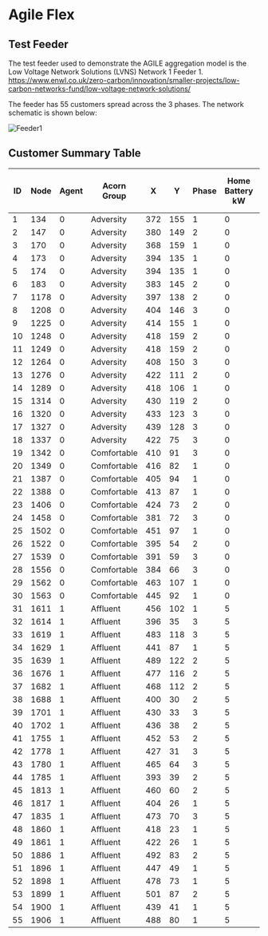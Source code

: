 # Agile Flex

## Test Feeder

The test feeder used to demonstrate the AGILE aggregation model is the Low Voltage Network Solutions (LVNS) Network 1 Feeder 1. https://www.enwl.co.uk/zero-carbon/innovation/smaller-projects/low-carbon-networks-fund/low-voltage-network-solutions/

The feeder has 55 customers spread across the 3 phases. The network schematic is shown below:

![Feeder1](Feed1/feeder_map.jpeg)


## Customer Summary Table
|   ID |   Node |   Agent | Acorn Group   |   X |   Y |   Phase |   Home Battery kW |   Home Battery kWh |   EV Charger Size kW |   EV Battery Size kWh |   PVkW |   Heat Pump kW |
|------|--------|---------|---------------|-----|-----|---------|-------------------|--------------------|----------------------|-----------------------|--------|----------------|
|    1 |    134 |0 | Adversity     | 372 | 155 |1 |0 |0   | 0   |    0 |     0   |0 |
|    2 |    147 |0 | Adversity     | 380 | 149 |2 |0 |0   | 0   |    0 |     0   |0 |
|    3 |    170 |0 | Adversity     | 368 | 159 |1 |0 |0   | 0   |    0 |     0   |0 |
|    4 |    173 |0 | Adversity     | 394 | 135 |1 |0 |0   | 0   |    0 |     0   |0 |
|    5 |    174 |0 | Adversity     | 394 | 135 |1 |0 |0   | 0   |    0 |     0   |0 |
|    6 |    183 |0 | Adversity     | 383 | 145 |2 |0 |0   | 0   |    0 |     0   |0 |
|    7 |   1178 |0 | Adversity     | 397 | 138 |2 |0 |0   | 0   |    0 |     0   |0 |
|    8 |   1208 |0 | Adversity     | 404 | 146 |3 |0 |0   | 0   |    0 |     0   |0 |
|    9 |   1225 |0 | Adversity     | 414 | 155 |1 |0 |0   | 0   |    0 |     0   |0 |
|   10 |   1248 |0 | Adversity     | 418 | 159 |2 |0 |0   | 0   |    0 |     0   |0 |
|   11 |   1249 |0 | Adversity     | 418 | 159 |2 |0 |0   | 0   |    0 |     0   |0 |
|   12 |   1264 |0 | Adversity     | 408 | 150 |3 |0 |0   | 0   |    0 |     0   |0 |
|   13 |   1276 |0 | Adversity     | 422 | 111 |2 |0 |0   | 0   |    0 |     0   |0 |
|   14 |   1289 |0 | Adversity     | 418 | 106 |1 |0 |0   | 0   |    0 |     0   |0 |
|   15 |   1314 |0 | Adversity     | 430 | 119 |2 |0 |0   | 0   |    0 |     0   |0 |
|   16 |   1320 |0 | Adversity     | 433 | 123 |3 |0 |0   | 0   |    0 |     0   |0 |
|   17 |   1327 |0 | Adversity     | 439 | 128 |3 |0 |0   | 0   |    0 |     0   |0 |
|   18 |   1337 |0 | Adversity     | 422 |  75 |3 |0 |0   | 0   |    0 |     0   |0 |
|   19 |   1342 |0 | Comfortable   | 410 |  91 |3 |0 |0   | 0   |    0 |     4   |4 |
|   20 |   1349 |0 | Comfortable   | 416 |  82 |1 |0 |0   | 0   |    0 |     4   |4 |
|   21 |   1387 |0 | Comfortable   | 405 |  94 |1 |0 |0   | 0   |    0 |     1.5 |4 |
|   22 |   1388 |0 | Comfortable   | 413 |  87 |1 |0 |0   | 0   |    0 |     4   |4 |
|   23 |   1406 |0 | Comfortable   | 424 |  73 |2 |0 |0   | 0   |    0 |     1   |4 |
|   24 |   1458 |0 | Comfortable   | 381 |  72 |3 |0 |0   | 0   |    0 |     3.5 |4 |
|   25 |   1502 |0 | Comfortable   | 451 |  97 |1 |0 |0   | 0   |    0 |     0   |4 |
|   26 |   1522 |0 | Comfortable   | 395 |  54 |2 |0 |0   | 0   |    0 |     0   |4 |
|   27 |   1539 |0 | Comfortable   | 391 |  59 |3 |0 |0   | 0   |    0 |     0   |4 |
|   28 |   1556 |0 | Comfortable   | 384 |  66 |3 |0 |0   | 0   |    0 |     0   |4 |
|   29 |   1562 |0 | Comfortable   | 463 | 107 |1 |0 |0   | 0   |    0 |     0   |4 |
|   30 |   1563 |0 | Comfortable   | 445 |  92 |1 |0 |0   | 0   |    0 |     0   |4 |
|   31 |   1611 |1 | Affluent      | 456 | 102 |1 |5 | 13.5 | 7.4 |   40 |     1   |5 |
|   32 |   1614 |1 | Affluent      | 396 |  35 |3 |5 | 13.5 | 7.4 |   40 |     2   |5 |
|   33 |   1619 |1 | Affluent      | 483 | 118 |3 |5 | 13.5 | 7.4 |   40 |     2   |5 |
|   34 |   1629 |1 | Affluent      | 441 |  87 |1 |5 | 13.5 | 7.4 |   40 |     2   |5 |
|   35 |   1639 |1 | Affluent      | 489 | 122 |2 |5 | 13.5 | 7.4 |   40 |     2   |5 |
|   36 |   1676 |1 | Affluent      | 477 | 116 |2 |5 | 13.5 | 7.4 |   40 |     4   |5 |
|   37 |   1682 |1 | Affluent      | 468 | 112 |2 |5 | 13.5 | 7.4 |   40 |     3   |5 |
|   38 |   1688 |1 | Affluent      | 400 |  30 |2 |5 | 13.5 | 7.4 |   40 |     1   |5 |
|   39 |   1701 |1 | Affluent      | 430 |  33 |3 |5 | 13.5 | 7.4 |   40 |     2   |5 |
|   40 |   1702 |1 | Affluent      | 436 |  38 |2 |5 | 13.5 | 7.4 |   40 |     4   |5 |
|   41 |   1755 |1 | Affluent      | 452 |  53 |2 |5 | 13.5 | 7.4 |   40 |     3   |5 |
|   42 |   1778 |1 | Affluent      | 427 |  31 |3 |5 | 13.5 | 7.4 |   40 |     4   |5 |
|   43 |   1780 |1 | Affluent      | 465 |  64 |3 |5 | 13.5 | 7.4 |   40 |     3   |5 |
|   44 |   1785 |1 | Affluent      | 393 |  39 |2 |5 | 13.5 | 7.4 |   40 |     2   |5 |
|   45 |   1813 |1 | Affluent      | 460 |  60 |2 |5 | 13.5 | 7.4 |   40 |     2   |5 |
|   46 |   1817 |1 | Affluent      | 404 |  26 |1 |5 | 13.5 | 7.4 |   40 |     3   |5 |
|   47 |   1835 |1 | Affluent      | 473 |  70 |3 |5 | 13.5 | 7.4 |   40 |     1   |5 |
|   48 |   1860 |1 | Affluent      | 418 |  23 |1 |5 | 13.5 | 7.4 |   40 |     2   |5 |
|   49 |   1861 |1 | Affluent      | 422 |  26 |1 |5 | 13.5 | 7.4 |   40 |     4   |5 |
|   50 |   1886 |1 | Affluent      | 492 |  83 |2 |5 | 13.5 | 7.4 |   40 |     2   |5 |
|   51 |   1896 |1 | Affluent      | 447 |  49 |1 |5 | 13.5 | 7.4 |   40 |     2   |5 |
|   52 |   1898 |1 | Affluent      | 478 |  73 |1 |5 | 13.5 | 7.4 |   40 |     3   |5 |
|   53 |   1899 |1 | Affluent      | 501 |  87 |2 |5 | 13.5 | 7.4 |   40 |     2   |5 |
|   54 |   1900 |1 | Affluent      | 439 |  41 |1 |5 | 13.5 | 7.4 |   40 |     1   |5 |
|   55 |   1906 |1 | Affluent      | 488 |  80 |1 |5 | 13.5 | 7.4 |   40 |     2   |5 |